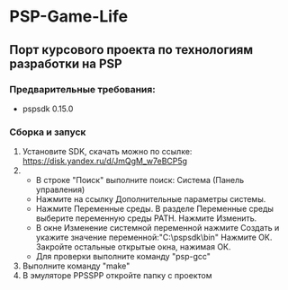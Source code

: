# PSP-Game-Life
## Порт курсового проекта по технологиям разработки на PSP

### Предварительные требования:
* pspsdk 0.15.0

### Сборка и запуск
1. Установите SDK, скачать можно по ссылке: https://disk.yandex.ru/d/JmQgM_w7eBCP5g
2. * В строке "Поиск" выполните поиск: Система (Панель управления)
   * Нажмите на ссылку Дополнительные параметры системы.
   * Нажмите Переменные среды. В разделе Переменные среды выберите переменную среды PATH. Нажмите Изменить.
   * В окне Изменение системной переменной нажмите Создать и укажите значение переменной:"C:\pspsdk\bin" Нажмите ОК. Закройте остальные открытые окна, нажимая ОК.
   * Для проверки выполните команду "psp-gcc"
3. Выполните команду "make"
4. В эмуляторе PPSSPP откройте папку с проектом

